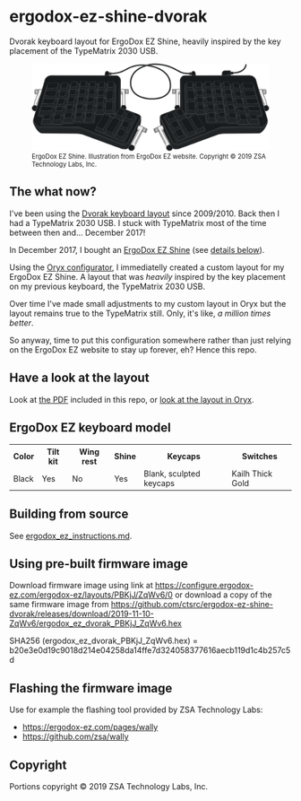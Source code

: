 # ergodox-ez-shine-dvorak

Dvorak keyboard layout for ErgoDox EZ Shine, heavily
inspired by the key placement of the TypeMatrix 2030 USB.

<figure>
<img src=ErgoDox-EZ-Shine.svg alt="ErgoDox EZ Shine">
<figcaption style="font-size: 80%">
  ErgoDox EZ Shine. Illustration from ErgoDox EZ website.
  Copyright © 2019 ZSA Technology Labs, Inc.
</figcaption>
</figure>

## The what now?

I've been using the [Dvorak keyboard layout](https://en.wikipedia.org/wiki/Dvorak_keyboard_layout) since 2009/2010.
Back then I had a TypeMatrix 2030 USB. I stuck with
TypeMatrix most of the time between then and...
December 2017!

In December 2017, I bought an [ErgoDox EZ Shine](https://ergodox-ez.com)
(see [details below](#ergodox-ez-keyboard-model)).

Using the [Oryx configurator](https://ergodox-ez.com/pages/oryx), 
I immediatelly created a custom layout for my ErgoDox EZ Shine.
A layout that was *heavily* inspired by the key placement on
my previous keyboard, the TypeMatrix 2030 USB.

Over time I've made small adjustments to my custom layout
in Oryx but the layout remains true to the TypeMatrix still.
Only, it's like, *a million times better*.

So anyway, time to put this configuration somewhere
rather than just relying on the ErgoDox EZ website
to stay up forever, eh? Hence this repo.

## Have a look at the layout

Look at [the PDF](configuration.pdf) included in this repo,
or [look at the layout in Oryx](https://configure.ergodox-ez.com/ergodox-ez/layouts/PBKjJ/ZqWv6/0).

## ErgoDox EZ keyboard model

<table>
  <tr>
    <th>Color</th>
    <th>Tilt kit</th>
    <th>Wing rest</th>
    <th>Shine</th>
    <th>Keycaps</th>
    <th>Switches</th>
  </tr>
  <tr>
    <td>Black</td>
    <td>Yes</td>
    <td>No</td>
    <td>Yes</td>
    <td>Blank, sculpted keycaps</td>
    <td>Kailh Thick Gold</td>
  </tr>
</table>

## Building from source

See [ergodox_ez_instructions.md](ergodox_ez_instructions.md).

## Using pre-built firmware image

Download firmware image using link at
https://configure.ergodox-ez.com/ergodox-ez/layouts/PBKjJ/ZqWv6/0
or download a copy of the same firmware image from
https://github.com/ctsrc/ergodox-ez-shine-dvorak/releases/download/2019-11-10-ZqWv6/ergodox_ez_dvorak_PBKjJ_ZqWv6.hex

SHA256 (ergodox_ez_dvorak_PBKjJ_ZqWv6.hex) = b20e3e0d19c9018d214e04258da14ffe7d324058377616aecb119d1c4b257c5d

## Flashing the firmware image

Use for example the flashing tool provided by ZSA Technology Labs:

  * https://ergodox-ez.com/pages/wally
  * https://github.com/zsa/wally

## Copyright

Portions copyright © 2019 ZSA Technology Labs, Inc.
